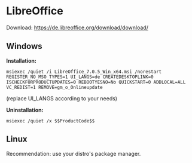 # LibreOffice
Download: https://de.libreoffice.org/download/download/

## Windows
**Installation:**
```
msiexec /quiet /i LibreOffice_7.0.5_Win_x64.msi /norestart REGISTER_NO_MSO_TYPES=1 UI_LANGS=de CREATEDESKTOPLINK=0 ISCHECKFORPRODUCTUPDATES=0 REBOOTYESNO=No QUICKSTART=0 ADDLOCAL=ALL VC_REDIST=1 REMOVE=gm_o_Onlineupdate
```
(replace UI_LANGS according to your needs)

**Uninstallation:**
```
msiexec /quiet /x $$ProductCode$$
```

## Linux
Recommendation: use your distro's package manager.
